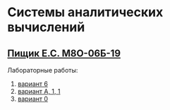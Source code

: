 # Системы аналитических вычислений
## [Пищик Е.С. М8О-06Б-19](https://github.com/Pe4enIks/)
Лабораторные работы:
1. [вариант 6](/sac_tasks/sac_1.pdf)
2. [вариант А, 1, 1](/sac_tasks/sac_2.pdf)
3. [вариант 0](/sac_tasks/sac_3.pdf)
